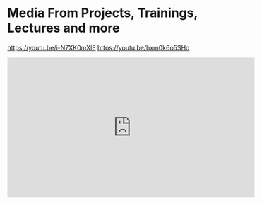 # Media From Projects, Trainings, Lectures and more
https://youtu.be/i-N7XK0mXlE
https://youtu.be/hxm0k6o5SHo


<iframe width="560" height="315" src="https://www.youtube.com/embed/hxm0k6o5SHo?si=soTHzhrmlqSm8Z5K" title="YouTube video player" frameborder="0" allow="accelerometer; autoplay; clipboard-write; encrypted-media; gyroscope; picture-in-picture; web-share" referrerpolicy="strict-origin-when-cross-origin" allowfullscreen></iframe>
